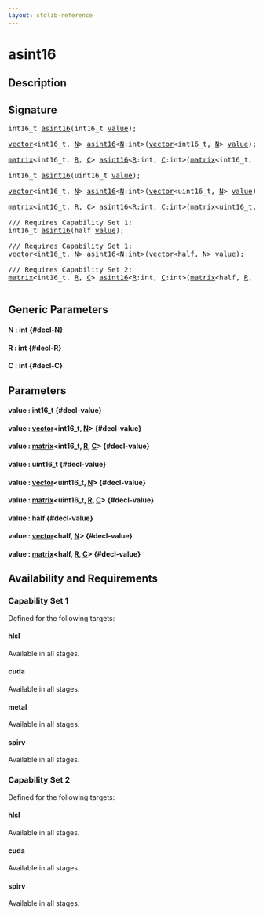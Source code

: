 ```yaml
---
layout: stdlib-reference
---
```


# asint16

## Description





## Signature 

<pre>
int16_t <a href="/stdlib-reference/global-decls/asint16">asint16</a>(int16_t <a href="/stdlib-reference/global-decls/asint16#decl-value" class="code_param">value</a>);

<a href="/stdlib-reference/types/vector/index">vector</a>&lt;int16_t, <a href="/stdlib-reference/global-decls/asint16#decl-N" class="code_var">N</a>&gt; <a href="/stdlib-reference/global-decls/asint16">asint16</a>&lt;<a href="/stdlib-reference/global-decls/asint16#decl-N" class="code_var">N</a>:<span class="code_keyword">int</span>&gt;(<a href="/stdlib-reference/types/vector/index">vector</a>&lt;int16_t, <a href="/stdlib-reference/global-decls/asint16#decl-N" class="code_var">N</a>&gt; <a href="/stdlib-reference/global-decls/asint16#decl-value" class="code_param">value</a>);

<a href="/stdlib-reference/types/matrix/index">matrix</a>&lt;int16_t, <a href="/stdlib-reference/global-decls/asint16#decl-R" class="code_var">R</a>, <a href="/stdlib-reference/global-decls/asint16#decl-C" class="code_var">C</a>&gt; <a href="/stdlib-reference/global-decls/asint16">asint16</a>&lt;<a href="/stdlib-reference/global-decls/asint16#decl-R" class="code_var">R</a>:<span class="code_keyword">int</span>, <a href="/stdlib-reference/global-decls/asint16#decl-C" class="code_var">C</a>:<span class="code_keyword">int</span>&gt;(<a href="/stdlib-reference/types/matrix/index">matrix</a>&lt;int16_t, <a href="/stdlib-reference/global-decls/asint16#decl-R" class="code_var">R</a>, <a href="/stdlib-reference/global-decls/asint16#decl-C" class="code_var">C</a>&gt; <a href="/stdlib-reference/global-decls/asint16#decl-value" class="code_param">value</a>);

int16_t <a href="/stdlib-reference/global-decls/asint16">asint16</a>(uint16_t <a href="/stdlib-reference/global-decls/asint16#decl-value" class="code_param">value</a>);

<a href="/stdlib-reference/types/vector/index">vector</a>&lt;int16_t, <a href="/stdlib-reference/global-decls/asint16#decl-N" class="code_var">N</a>&gt; <a href="/stdlib-reference/global-decls/asint16">asint16</a>&lt;<a href="/stdlib-reference/global-decls/asint16#decl-N" class="code_var">N</a>:<span class="code_keyword">int</span>&gt;(<a href="/stdlib-reference/types/vector/index">vector</a>&lt;uint16_t, <a href="/stdlib-reference/global-decls/asint16#decl-N" class="code_var">N</a>&gt; <a href="/stdlib-reference/global-decls/asint16#decl-value" class="code_param">value</a>);

<a href="/stdlib-reference/types/matrix/index">matrix</a>&lt;int16_t, <a href="/stdlib-reference/global-decls/asint16#decl-R" class="code_var">R</a>, <a href="/stdlib-reference/global-decls/asint16#decl-C" class="code_var">C</a>&gt; <a href="/stdlib-reference/global-decls/asint16">asint16</a>&lt;<a href="/stdlib-reference/global-decls/asint16#decl-R" class="code_var">R</a>:<span class="code_keyword">int</span>, <a href="/stdlib-reference/global-decls/asint16#decl-C" class="code_var">C</a>:<span class="code_keyword">int</span>&gt;(<a href="/stdlib-reference/types/matrix/index">matrix</a>&lt;uint16_t, <a href="/stdlib-reference/global-decls/asint16#decl-R" class="code_var">R</a>, <a href="/stdlib-reference/global-decls/asint16#decl-C" class="code_var">C</a>&gt; <a href="/stdlib-reference/global-decls/asint16#decl-value" class="code_param">value</a>);

/// Requires Capability Set 1:
int16_t <a href="/stdlib-reference/global-decls/asint16">asint16</a>(<span class="code_keyword">half</span> <a href="/stdlib-reference/global-decls/asint16#decl-value" class="code_param">value</a>);

/// Requires Capability Set 1:
<a href="/stdlib-reference/types/vector/index">vector</a>&lt;int16_t, <a href="/stdlib-reference/global-decls/asint16#decl-N" class="code_var">N</a>&gt; <a href="/stdlib-reference/global-decls/asint16">asint16</a>&lt;<a href="/stdlib-reference/global-decls/asint16#decl-N" class="code_var">N</a>:<span class="code_keyword">int</span>&gt;(<a href="/stdlib-reference/types/vector/index">vector</a>&lt;<span class="code_keyword">half</span>, <a href="/stdlib-reference/global-decls/asint16#decl-N" class="code_var">N</a>&gt; <a href="/stdlib-reference/global-decls/asint16#decl-value" class="code_param">value</a>);

/// Requires Capability Set 2:
<a href="/stdlib-reference/types/matrix/index">matrix</a>&lt;int16_t, <a href="/stdlib-reference/global-decls/asint16#decl-R" class="code_var">R</a>, <a href="/stdlib-reference/global-decls/asint16#decl-C" class="code_var">C</a>&gt; <a href="/stdlib-reference/global-decls/asint16">asint16</a>&lt;<a href="/stdlib-reference/global-decls/asint16#decl-R" class="code_var">R</a>:<span class="code_keyword">int</span>, <a href="/stdlib-reference/global-decls/asint16#decl-C" class="code_var">C</a>:<span class="code_keyword">int</span>&gt;(<a href="/stdlib-reference/types/matrix/index">matrix</a>&lt;<span class="code_keyword">half</span>, <a href="/stdlib-reference/global-decls/asint16#decl-R" class="code_var">R</a>, <a href="/stdlib-reference/global-decls/asint16#decl-C" class="code_var">C</a>&gt; <a href="/stdlib-reference/global-decls/asint16#decl-value" class="code_param">value</a>);

</pre>

## Generic Parameters

#### N  : int {#decl-N}
#### R  : int {#decl-R}
#### C  : int {#decl-C}

## Parameters

#### value  : int16\_t {#decl-value}
#### value  : [vector](/stdlib-reference/types/vector/index)\<int16\_t, [N](/stdlib-reference/types/vector/index#decl-N)\> {#decl-value}
#### value  : [matrix](/stdlib-reference/types/matrix/index)\<int16\_t, [R](/stdlib-reference/types/matrix/index#decl-R), [C](/stdlib-reference/types/matrix/index#decl-C)\> {#decl-value}
#### value  : uint16\_t {#decl-value}
#### value  : [vector](/stdlib-reference/types/vector/index)\<uint16\_t, [N](/stdlib-reference/types/vector/index#decl-N)\> {#decl-value}
#### value  : [matrix](/stdlib-reference/types/matrix/index)\<uint16\_t, [R](/stdlib-reference/types/matrix/index#decl-R), [C](/stdlib-reference/types/matrix/index#decl-C)\> {#decl-value}
#### value  : half {#decl-value}
#### value  : [vector](/stdlib-reference/types/vector/index)\<half, [N](/stdlib-reference/types/vector/index#decl-N)\> {#decl-value}
#### value  : [matrix](/stdlib-reference/types/matrix/index)\<half, [R](/stdlib-reference/types/matrix/index#decl-R), [C](/stdlib-reference/types/matrix/index#decl-C)\> {#decl-value}

## Availability and Requirements

### Capability Set 1

Defined for the following targets:

#### hlsl
Available in all stages.

#### cuda
Available in all stages.

#### metal
Available in all stages.

#### spirv
Available in all stages.


### Capability Set 2

Defined for the following targets:

#### hlsl
Available in all stages.

#### cuda
Available in all stages.

#### spirv
Available in all stages.



